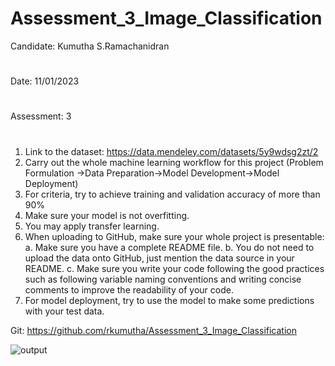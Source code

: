 # Assessment_3_Image_Classification

Candidate: Kumutha S.Ramachanidran
#
Date: 11/01/2023
#
Assessment: 3
#
1. Link to the dataset:
https://data.mendeley.com/datasets/5y9wdsg2zt/2
2. Carry out the whole machine learning workflow for this project (Problem
Formulation →Data Preparation→Model Development→Model
Deployment)
3. For criteria, try to achieve training and validation accuracy of more than 90%
4. Make sure your model is not overfitting.
5. You may apply transfer learning.
6. When uploading to GitHub, make sure your whole project is presentable:
a. Make sure you have a complete README file.
b. You do not need to upload the data onto GitHub, just mention the data
source in your README.
c. Make sure you write your code following the good practices such as
following variable naming conventions and writing concise comments
to improve the readability of your code.
7. For model deployment, try to use the model to make some predictions with
your test data.

Git: https://github.com/rkumutha/Assessment_3_Image_Classification

![output](https://user-images.githubusercontent.com/115384945/211995012-03eafb17-e4d8-4f92-8374-7ad1a149d4d3.png)
